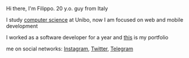 
Hi there, I'm Filippo. 20 y.o. guy from Italy

I study [computer science](https://corsi.unibo.it/laurea/InformaticaManagement) at Unibo, now I am focused on web and mobile development

I worked as a software developer for a year and [this](https://filippobrigati.vercel.app/) is my portfolio

me on social networks: [Instagram](https://www.instagram.com/fillo.brigati/), [Twitter](https://twitter.com/brigati_filippo), [Telegram](https://t.me/filippobrigati)

